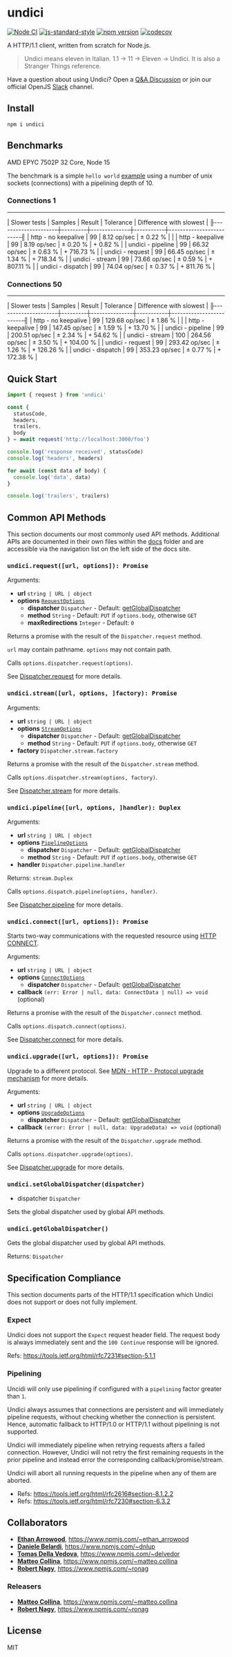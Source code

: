 # undici

[![Node CI](https://github.com/nodejs/undici/actions/workflows/nodejs.yml/badge.svg)](https://github.com/nodejs/undici/actions/workflows/nodejs.yml) [![js-standard-style](https://img.shields.io/badge/code%20style-standard-brightgreen.svg?style=flat)](http://standardjs.com/) [![npm version](https://badge.fury.io/js/undici.svg)](https://badge.fury.io/js/undici) [![codecov](https://codecov.io/gh/nodejs/undici/branch/main/graph/badge.svg?token=yZL6LtXkOA)](https://codecov.io/gh/nodejs/undici)

A HTTP/1.1 client, written from scratch for Node.js.

> Undici means eleven in Italian. 1.1 -> 11 -> Eleven -> Undici.
It is also a Stranger Things reference.

Have a question about using Undici? Open a [Q&A Discussion](https://github.com/nodejs/undici/discussions/new) or join our official OpenJS [Slack](https://openjs-foundation.slack.com/archives/C01QF9Q31QD) channel.

## Install

```
npm i undici
```

## Benchmarks

AMD EPYC 7502P 32 Core, Node 15

The benchmark is a simple `hello world` [example](benchmarks/index.js) using a
number of unix sockets (connections) with a pipelining depth of 10.

### Connections 1

--------------------------------------------------------------------------------------
| Slower tests        | Samples |       Result | Tolerance | Difference with slowest |
╟---------------------┼---------┼--------------┼-----------┼-------------------------╢
| http - no keepalive |      99 |  8.12 op/sec |  ± 0.22 % |                         |
| http - keepalive    |      99 |  8.19 op/sec |  ± 0.20 % | + 0.82 %                |
| undici - pipeline   |      99 | 66.32 op/sec |  ± 0.63 % | + 716.73 %              |
| undici - request    |      99 | 66.45 op/sec |  ± 1.34 % | + 718.34 %              |
| undici - stream     |      99 | 73.66 op/sec |  ± 0.59 % | + 807.11 %              |
| undici - dispatch   |      99 | 74.04 op/sec |  ± 0.37 % | + 811.76 %              |

### Connections 50

---------------------------------------------------------------------------------------
| Slower tests        | Samples |        Result | Tolerance | Difference with slowest |
╟---------------------┼---------┼---------------┼-----------┼-------------------------╢
| http - no keepalive |      99 | 129.68 op/sec |  ± 1.86 % |                         |
| http - keepalive    |      99 | 147.45 op/sec |  ± 1.59 % | + 13.70 %               |
| undici - pipeline   |      99 | 200.51 op/sec |  ± 2.34 % | + 54.62 %               |
| undici - stream     |     100 | 264.56 op/sec |  ± 3.50 % | + 104.00 %              |
| undici - request    |      99 | 293.42 op/sec |  ± 1.26 % | + 126.26 %              |
| undici - dispatch   |      99 | 353.23 op/sec |  ± 0.77 % | + 172.38 %              |

## Quick Start

```js
import { request } from 'undici'

const {
  statusCode,
  headers,
  trailers,
  body
} = await request('http://localhost:3000/foo')

console.log('response received', statusCode)
console.log('headers', headers)

for await (const data of body) {
  console.log('data', data)
}

console.log('trailers', trailers)
```

## Common API Methods

This section documents our most commonly used API methods. Additional APIs are documented in their own files within the [docs](./docs/) folder and are accessible via the navigation list on the left side of the docs site.

### `undici.request([url, options]): Promise`

Arguments:

* **url** `string | URL | object`
* **options** [`RequestOptions`](./docs/api/Dispatcher.md#parameter-requestoptions)
  * **dispatcher** `Dispatcher` - Default: [getGlobalDispatcher](#undicigetglobaldispatcherdispatcher)
  * **method** `String` - Default: `PUT` if `options.body`, otherwise `GET`
  * **maxRedirections** `Integer` - Default: `0`

Returns a promise with the result of the `Dispatcher.request` method.

`url` may contain pathname. `options` may not contain path.

Calls `options.dispatcher.request(options)`.

See [Dispatcher.request](./docs/api/Dispatcher.md#dispatcherrequestoptions-callback) for more details.

### `undici.stream([url, options, ]factory): Promise`

Arguments:

* **url** `string | URL | object`
* **options** [`StreamOptions`](./docs/api/Dispatcher.md#parameter-streamoptions)
  * **dispatcher** `Dispatcher` - Default: [getGlobalDispatcher](#undicigetglobaldispatcherdispatcher)
  * **method** `String` - Default: `PUT` if `options.body`, otherwise `GET`
* **factory** `Dispatcher.stream.factory`

Returns a promise with the result of the `Dispatcher.stream` method.

Calls `options.dispatcher.stream(options, factory)`.

See [Dispatcher.stream](docs/api/Dispatcher.md#dispatcherstream) for more details.

### `undici.pipeline([url, options, ]handler): Duplex`

Arguments:

* **url** `string | URL | object`
* **options** [`PipelineOptions`](docs/api/Dispatcher.md#parameter-pipelineoptions)
  * **dispatcher** `Dispatcher` - Default: [getGlobalDispatcher](#undicigetglobaldispatcherdispatcher)
  * **method** `String` - Default: `PUT` if `options.body`, otherwise `GET`
* **handler** `Dispatcher.pipeline.handler`

Returns: `stream.Duplex`

Calls `options.dispatch.pipeline(options, handler)`.

See [Dispatcher.pipeline](docs/api/Dispatcher.md#dispatcherpipeline) for more details.

### `undici.connect([url, options]): Promise`

Starts two-way communications with the requested resource using [HTTP CONNECT](https://developer.mozilla.org/en-US/docs/Web/HTTP/Methods/CONNECT).

Arguments:

* **url** `string | URL | object`
* **options** [`ConnectOptions`](docs/api/Dispatcher.md#parameter-connectoptions)
  * **dispatcher** `Dispatcher` - Default: [getGlobalDispatcher](#undicigetglobaldispatcherdispatcher)
* **callback** `(err: Error | null, data: ConnectData | null) => void` (optional)

Returns a promise with the result of the `Dispatcher.connect` method.

Calls `options.dispatch.connect(options)`.

See [Dispatcher.connect](docs/api/Dispatcher.md#dispatcherconnect) for more details.

### `undici.upgrade([url, options]): Promise`

Upgrade to a different protocol. See [MDN - HTTP - Protocol upgrade mechanism](https://developer.mozilla.org/en-US/docs/Web/HTTP/Protocol_upgrade_mechanism) for more details.

Arguments:

* **url** `string | URL | object`
* **options** [`UpgradeOptions`](docs/api/Dispatcher.md#parameter-upgradeoptions)
  * **dispatcher** `Dispatcher` - Default: [getGlobalDispatcher](#undicigetglobaldispatcherdispatcher)
* **callback** `(error: Error | null, data: UpgradeData) => void` (optional)

Returns a promise with the result of the `Dispatcher.upgrade` method.

Calls `options.dispatcher.upgrade(options)`.

See [Dispatcher.upgrade](docs/api/Dispatcher.md#dispatcherupgradeoptions-callback) for more details.

### `undici.setGlobalDispatcher(dispatcher)`

* dispatcher `Dispatcher`

Sets the global dispatcher used by global API methods.

### `undici.getGlobalDispatcher()`

Gets the global dispatcher used by global API methods.

Returns: `Dispatcher`

## Specification Compliance

This section documents parts of the HTTP/1.1 specification which Undici does
not support or does not fully implement.

### Expect

Undici does not support the `Expect` request header field. The request
body is  always immediately sent and the `100 Continue` response will be
ignored.

Refs: https://tools.ietf.org/html/rfc7231#section-5.1.1

### Pipelining

Uncidi will only use pipelining if configured with a `pipelining` factor
greater than `1`.

Undici always assumes that connections are persistent and will immediately
pipeline requests, without checking whether the connection is persistent.
Hence, automatic fallback to HTTP/1.0 or HTTP/1.1 without pipelining is
not supported.

Undici will immediately pipeline when retrying requests afters a failed
connection. However, Undici will not retry the first remaining requests in
the prior pipeline and instead error the corresponding callback/promise/stream.

Undici will abort all running requests in the pipeline when any of them are
aborted.

* Refs: https://tools.ietf.org/html/rfc2616#section-8.1.2.2
* Refs: https://tools.ietf.org/html/rfc7230#section-6.3.2

## Collaborators

* [__Ethan Arrowood__](https://github.com/ethan-arrowood), <https://www.npmjs.com/~ethan_arrowood>
* [__Daniele Belardi__](https://github.com/dnlup), <https://www.npmjs.com/~dnlup>
* [__Tomas Della Vedova__](https://github.com/delvedor), <https://www.npmjs.com/~delvedor>
* [__Matteo Collina__](https://github.com/mcollina), <https://www.npmjs.com/~matteo.collina>
* [__Robert Nagy__](https://github.com/ronag), <https://www.npmjs.com/~ronag>

### Releasers

* [__Matteo Collina__](https://github.com/mcollina), <https://www.npmjs.com/~matteo.collina>
* [__Robert Nagy__](https://github.com/ronag), <https://www.npmjs.com/~ronag>

## License

MIT
